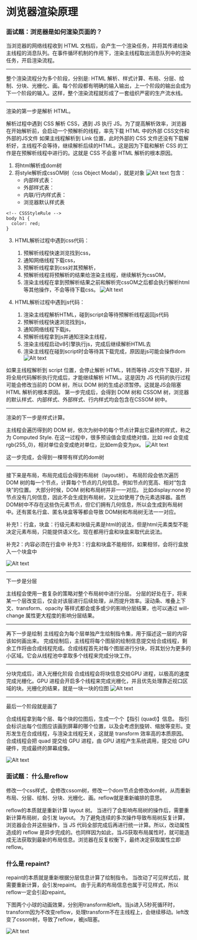 # 浏览器渲染原理

### 面试题：浏览器是如何渲染页面的？

当浏览器的网络线程收到 HTML 文档后，会产生一个渲染任务，并将其传递给染主线程的消息队列。在事件循环机制的作用下，渲染主线程取出消息队列中的渲染任务，开启渲染流程。

---

整个渲染流程分为多个阶段，分别是: HTML 解析、样式计算、布局、分层、绘制、分块、光栅化、画。每个阶段都有明确的输入输出，上一个阶段的输出会成为下一个阶段的输入。这样，整个渲染流程就形成了一套组织严密的生产流水线。

---

渲染的第一步是解析 HTML。

解析过程中遇到 CSS 解析 CSS，遇到 JS 执行 JS。为了提高解析效率，浏览器在开始解析前，会启动一个预解析的线程，率先下载 HTML 中的外部 CSS文件和外部的JS文件
如果主线程解析到 Link 位置，此时外部的 CSS 文件还没有下载解析好，主线程不会等待，继续解析后续的HTML。这是因为下载和解析 CSS 的工作是在预解析线程中进行的。这就是 CSS 不会塞 HTML 解析的根本原因。

1. 将html解析成dom树
2. 将style解析成cssOM树（css Object Modal），就是对象
![Alt text](image.png)
   包含：
   + 内部样式表：<style></style>
   + 外部样式表：<link></link>
   + 内联/行内样式表：<div style=""></div>
   + 浏览器默认样式表

```
<!-- CSSStyleRule -->
body h1 {
  color: red;
}
```

3. HTML解析过程中遇到css代码：
    1. 预解析线程快速浏览找到css，
    2. 通知网络线程下载css，
    3. 预解析线程拿到css对其预解析，
    4. 预解析线程将预解析的结果给渲染主线程，继续解析为cssOM，
    5. 渲染主线程在拿到预解析结果之前和解析完cssOM之后都会执行解析html等其他操作，不会等待下载css。
    ![Alt text](image-1.png)

4. HTML解析过程中遇到js代码：
    1. 渲染主线程解析HTML，碰到script会等待预解析线程返回js代码
    1. 预解析线程快速浏览找到js，
    2. 通知网络线程下载js，
    3. 预解析线程拿到js并通知渲染主线程，
    4. 渲染主线程启动v8引擎执行js，完成后继续解析HTML去
    5. 渲染主线程在碰到script时会等待其下载完成，原因是js可能会操作dom
    ![Alt text](image-2.png)

如果主线程解析到 script 位置，会停止解析 HTML，转而等待 JS文件下载好，并将全局代码解析执行完成后，才能继续解析 HTML。这是因为 JS 代码的执行过程可能会修改当前的 DOM 树，所以 DOM 树的生成必须暂停。这就是JS会阻塞 HTML 解析的根本原因。
第一步完成后，会得到 DOM 树和 CSSOM 树，浏览器的默认样式、内部样式、外部样式、行内样式均会包含在CSSOM 树中。

---

渲染的下一步是样式计算。

主线程会遍历得到的 DOM 树，依次为树中的每个节点计算出它最终的样式，称之为 Computed Style.
在这一过程中，很多预设值会变成绝对值，比如 red 会变成 rgb(255,,0)，相对单位会变成绝对单位，比如em会变为px。
![Alt text](image-3.png)

这一步完成，会得到一棵带有样式的dom树

---

接下来是布局，布局完成后会得到布局树（layout树）。
布局阶段会依次遍历 DOM 树的每一个节点，计算每个节点的几何信息。例如节点的宽高、相对“包含块”的位置。
大部分时候，DOM 树和布局树并非一一对应。
比如display:none 的节点没有几何信息，因此不会生成到布局树，又比如使用了伪元素选择器。虽然DOM树中不存在这些伪元素节点，但它们拥有几何信息，所以会生成到布局树中。还有匿名行盒、匿名块盒等等都会导致 DOM树和布局树无法一一对应。

补充1：行盒，块盒：行级元素和块级元素是html的说法，但是html元素类型不能决定元素布局，只能提供语义化。现在都用行盒和块盒来取代此说法。

补充2：内容必须在行盒中
补充3：行盒和块盒不能相邻，如果相邻，会将行盒放入一个块盒中

![Alt text](image-4.png)

---

下一步是分层

主线程会使用一套复杂的策略对整个布局树中进行分层。
分层的好处在于，将来某一个层改变后，仅会对该层进行后续处理，从而提升效率。滚动条、堆叠上下文、transform、opacity 等样式都会或多或少的影响分层结果，也可以通过 will-change 属性更大程度的影响分层结果。

---

再下一步是绘制
主线程会为每个层单独产生绘制指令集，用于描述这一层的内容该如何画出来。
完成绘制后，主线程将每个图层的绘制信息提交给合成线程，剩余工作将由合成线程完成。合成线程首先对每个图层进行分块，将其划分为更多的小区域。它会从线程池中拿取多个线程来完成分块工作。

---

分块完成后，进入光栅化阶段
合成线程会将块信息交给GPU 进程，以极高的速度完成光栅化。GPU 进程会开启多个线程来完成光栅化，并且优先处理靠近视口区域的块。光栅化的结果，就是一块一块的位图
![Alt text](image-5.png)

---

最后一个阶段就是画了

合成线程拿到每个层、每个块的位图后，生成一个个【指引 (quad)】信息。
指引会标识出每个位图应该画到屏幕的哪个位置，以及会考虑到旋转、缩放等变形。变形发生在合成线程，与渲染主线程无关，这就是 transform 效率高的本质原因。合成线程会把 quad 提交给 GPU 进程，由 GPU 进程产生系统调用，提交给 GPU 硬件，完成最终的屏幕成像。

![Alt text](image-6.png)

### 面试题： 什么是reflow

修改一个css样式，会修改cssom树，修改一个dom节点会修改dom树，从而重新布局、分层、绘制、分块、光栅化、画。reflow就是重新编排的意思。

reflow的本质就是重新计算 layout 树。
当进行了会影响布局树的操作后，需要重新计算布局树，会引发 layout。
为了避免连续的多次操作导致布局树反复计算，浏览器会合并这些操作，当 JS 代码全部完成后再进行统一计算。所以，改动属性造成的 reflow 是异步完成的。也同样因为如此，当JS获取布局属性时，就可能造成无法获取到最新的布局信息。浏览器在反复权衡下，最终决定获取属性立即reflow。

### 什么是 repaint?
repaint的本质就是重新根据分层信息计算了绘制指令。
当改动了可见样式后，就需要重新计算，会引发repaint。
由于元素的布局信息也属于可见样式，所以 reflow一定会引起repaint。

下图两个小球的动画效果，分别用transform和left。当js进入5秒死循环时，transform因为不改变reflow，处理transform不在主线程上，会继续移动。left改变了cssom树，导致了reflow，被js阻塞。

![Alt text](image-7.png)